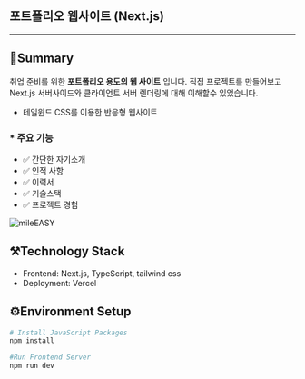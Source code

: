 ## 포트폴리오 웹사이트 (Next.js)

---

## 📝Summary

취업 준비를 위한 **포트폴리오 용도의 웹 사이트** 입니다.
직접 프로젝트를 만들어보고 Next.js 서버사이드와 클라이언트 서버 렌더링에 대해 이해할수 있었습니다.

- 테일윈드 CSS를 이용한 반응형 웹사이트

### \* 주요 기능

- ✅ 간단한 자기소개
- ✅ 인적 사항
- ✅ 이력서
- ✅ 기술스택
- ✅ 프로젝트 경험

![mileEASY](/images/projects/mileEASY.png)

## ⚒️Technology Stack

- Frontend: Next.js, TypeScript, tailwind css
- Deployment: Vercel

## ⚙️Environment Setup

```bash
# Install JavaScript Packages
npm install

#Run Frontend Server
npm run dev
```
